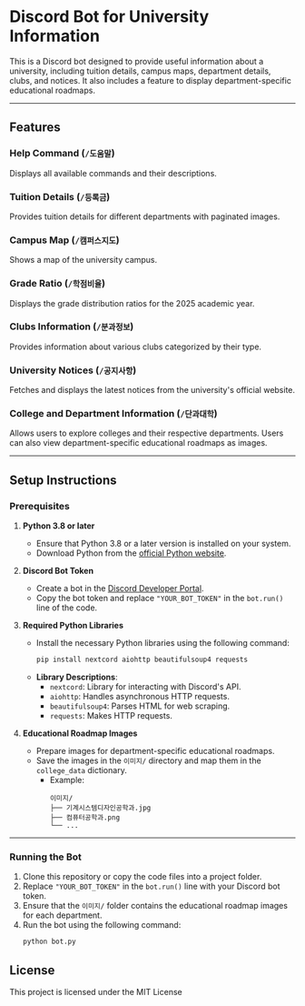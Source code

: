 # Discord Bot for University Information

This is a Discord bot designed to provide useful information about a university, including tuition details, campus maps, department details, clubs, and notices. It also includes a feature to display department-specific educational roadmaps.

---

## Features

### Help Command (`/도움말`)
Displays all available commands and their descriptions.

### Tuition Details (`/등록금`)
Provides tuition details for different departments with paginated images.

### Campus Map (`/캠퍼스지도`)
Shows a map of the university campus.

### Grade Ratio (`/학점비율`)
Displays the grade distribution ratios for the 2025 academic year.

### Clubs Information (`/분과정보`)
Provides information about various clubs categorized by their type.

### University Notices (`/공지사항`)
Fetches and displays the latest notices from the university's official website.

### College and Department Information (`/단과대학`)
Allows users to explore colleges and their respective departments. Users can also view department-specific educational roadmaps as images.

---

## Setup Instructions

### Prerequisites

1. **Python 3.8 or later**
   - Ensure that Python 3.8 or a later version is installed on your system.
   - Download Python from the [official Python website](https://www.python.org/).

2. **Discord Bot Token**
   - Create a bot in the [Discord Developer Portal](https://discord.com/developers/applications).
   - Copy the bot token and replace `"YOUR_BOT_TOKEN"` in the `bot.run()` line of the code.

3. **Required Python Libraries**
   - Install the necessary Python libraries using the following command:
     ```bash
     pip install nextcord aiohttp beautifulsoup4 requests
     ```
   - **Library Descriptions**:
     - `nextcord`: Library for interacting with Discord's API.
     - `aiohttp`: Handles asynchronous HTTP requests.
     - `beautifulsoup4`: Parses HTML for web scraping.
     - `requests`: Makes HTTP requests.

4. **Educational Roadmap Images**
   - Prepare images for department-specific educational roadmaps.
   - Save the images in the `이미지/` directory and map them in the `college_data` dictionary.
     - Example:
       ```plaintext
       이미지/
       ├── 기계시스템디자인공학과.jpg
       ├── 컴퓨터공학과.png
       └── ...
       ```

---

### Running the Bot

1. Clone this repository or copy the code files into a project folder.
2. Replace `"YOUR_BOT_TOKEN"` in the `bot.run()` line with your Discord bot token.
3. Ensure that the `이미지/` folder contains the educational roadmap images for each department.
4. Run the bot using the following command:
   ```bash
   python bot.py

## License

This project is licensed under the MIT License
